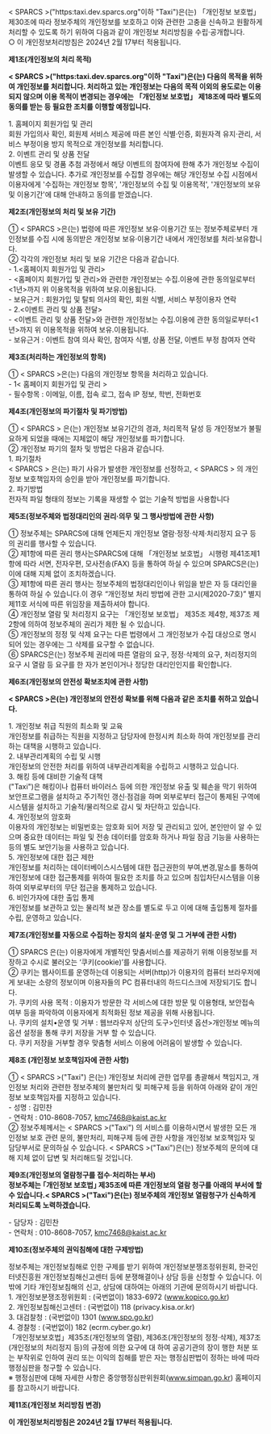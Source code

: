 < SPARCS >("https:taxi.dev.sparcs.org"이하 "Taxi")은(는) 「개인정보 보호법」 제30조에 따라 정보주체의 개인정보를 보호하고 이와 관련한 고충을 신속하고 원활하게 처리할 수 있도록 하기 위하여 다음과 같이 개인정보 처리방침을 수립·공개합니다.  
○ 이 개인정보처리방침은 2024년 2월 17부터 적용됩니다.  

**제1조(개인정보의 처리 목적)**  

**< SPARCS >("https:taxi.dev.sparcs.org"이하 "Taxi")은(는) 다음의 목적을 위하여 개인정보를 처리합니다. 처리하고 있는 개인정보는 다음의 목적 이외의 용도로는 이용되지 않으며 이용 목적이 변경되는 경우에는 「개인정보 보호법」 제18조에 따라 별도의 동의를 받는 등 필요한 조치를 이행할 예정입니다.**  

1\. 홈페이지 회원가입 및 관리  
회원 가입의사 확인, 회원제 서비스 제공에 따른 본인 식별·인증, 회원자격 유지·관리, 서비스 부정이용 방지 목적으로 개인정보를 처리합니다.  
2\. 이벤트 관리 및 상품 전달  
이벤트 응모 및 경품 추첨 과정에서 해당 이벤트의 참여자에 한해 추가 개인정보 수집이 발생할 수 있습니다. 추가로 개인정보를 수집할 경우에는 해당 개인정보 수집 시점에서 이용자에게 '수집하는 개인정보 항목', '개인정보의 수집 및 이용목적', '개인정보의 보유 및 이용기간'에 대해 안내하고 동의를 받겠습니다.  

**제2조(개인정보의 처리 및 보유 기간)**  

① < SPARCS >은(는) 법령에 따른 개인정보 보유·이용기간 또는 정보주체로부터 개인정보를 수집 시에 동의받은 개인정보 보유·이용기간 내에서 개인정보를 처리·보유합니다.  
② 각각의 개인정보 처리 및 보유 기간은 다음과 같습니다.  
\- 1\.<홈페이지 회원가입 및 관리>  
\- <홈페이지 회원가입 및 관리>와 관련한 개인정보는 수집.이용에 관한 동의일로부터<1년>까지 위 이용목적을 위하여 보유.이용됩니다.  
\- 보유근거 : 회원가입 및 탈퇴 의사의 확인, 회원 식별, 서비스 부정이용자 연락  
\- 2\.<이벤트 관리 및 상품 전달>  
\- <이벤트 관리 및 상품 전달>와 관련한 개인정보는 수집.이용에 관한 동의일로부터<1년>까지 위 이용목적을 위하여 보유.이용됩니다.  
\- 보유근거 : 이벤트 참여 의사 확인, 참여자 식별, 상품 전달, 이벤트 부정 참여자 연락  

**제3조(처리하는 개인정보의 항목)**  

① < SPARCS >은(는) 다음의 개인정보 항목을 처리하고 있습니다.  
\- 1< 홈페이지 회원가입 및 관리 >  
\- 필수항목 : 이메일, 이름, 접속 로그, 접속 IP 정보, 학번, 전화번호  

**제4조(개인정보의 파기절차 및 파기방법)**  

① < SPARCS > 은(는) 개인정보 보유기간의 경과, 처리목적 달성 등 개인정보가 불필요하게 되었을 때에는 지체없이 해당 개인정보를 파기합니다.  
② 개인정보 파기의 절차 및 방법은 다음과 같습니다.  
1\. 파기절차  
< SPARCS > 은(는) 파기 사유가 발생한 개인정보를 선정하고, < SPARCS > 의 개인정보 보호책임자의 승인을 받아 개인정보를 파기합니다.  
2\. 파기방법  
전자적 파일 형태의 정보는 기록을 재생할 수 없는 기술적 방법을 사용합니다  

**제5조(정보주체와 법정대리인의 권리·의무 및 그 행사방법에 관한 사항)**  

① 정보주체는 SPARCS에 대해 언제든지 개인정보 열람·정정·삭제·처리정지 요구 등의 권리를 행사할 수 있습니다.  
② 제1항에 따른 권리 행사는SPARCS에 대해 「개인정보 보호법」 시행령 제41조제1항에 따라 서면, 전자우편, 모사전송(FAX) 등을 통하여 하실 수 있으며 SPARCS은(는) 이에 대해 지체 없이 조치하겠습니다.  
③ 제1항에 따른 권리 행사는 정보주체의 법정대리인이나 위임을 받은 자 등 대리인을 통하여 하실 수 있습니다.이 경우 “개인정보 처리 방법에 관한 고시(제2020-7호)” 별지 제11호 서식에 따른 위임장을 제출하셔야 합니다.  
④ 개인정보 열람 및 처리정지 요구는 「개인정보 보호법」 제35조 제4항, 제37조 제2항에 의하여 정보주체의 권리가 제한 될 수 있습니다.  
⑤ 개인정보의 정정 및 삭제 요구는 다른 법령에서 그 개인정보가 수집 대상으로 명시되어 있는 경우에는 그 삭제를 요구할 수 없습니다.  
⑥ SPARCS은(는) 정보주체 권리에 따른 열람의 요구, 정정·삭제의 요구, 처리정지의 요구 시 열람 등 요구를 한 자가 본인이거나 정당한 대리인인지를 확인합니다.  

**제6조(개인정보의 안전성 확보조치에 관한 사항)**  

**< SPARCS >은(는) 개인정보의 안전성 확보를 위해 다음과 같은 조치를 취하고 있습니다.**  

1\. 개인정보 취급 직원의 최소화 및 교육  
개인정보를 취급하는 직원을 지정하고 담당자에 한정시켜 최소화 하여 개인정보를 관리하는 대책을 시행하고 있습니다.  
2\. 내부관리계획의 수립 및 시행  
개인정보의 안전한 처리를 위하여 내부관리계획을 수립하고 시행하고 있습니다.  
3\. 해킹 등에 대비한 기술적 대책  
<SPARCS>("Taxi")은 해킹이나 컴퓨터 바이러스 등에 의한 개인정보 유출 및 훼손을 막기 위하여 보안프로그램을 설치하고 주기적인 갱신·점검을 하며 외부로부터 접근이 통제된 구역에 시스템을 설치하고 기술적/물리적으로 감시 및 차단하고 있습니다.  
4\. 개인정보의 암호화  
이용자의 개인정보는 비밀번호는 암호화 되어 저장 및 관리되고 있어, 본인만이 알 수 있으며 중요한 데이터는 파일 및 전송 데이터를 암호화 하거나 파일 잠금 기능을 사용하는 등의 별도 보안기능을 사용하고 있습니다.  
5\. 개인정보에 대한 접근 제한  
개인정보를 처리하는 데이터베이스시스템에 대한 접근권한의 부여,변경,말소를 통하여 개인정보에 대한 접근통제를 위하여 필요한 조치를 하고 있으며 침입차단시스템을 이용하여 외부로부터의 무단 접근을 통제하고 있습니다.  
6\. 비인가자에 대한 출입 통제  
개인정보를 보관하고 있는 물리적 보관 장소를 별도로 두고 이에 대해 출입통제 절차를 수립, 운영하고 있습니다.  

**제7조(개인정보를 자동으로 수집하는 장치의 설치·운영 및 그 거부에 관한 사항)**  

① SPARCS 은(는) 이용자에게 개별적인 맞춤서비스를 제공하기 위해 이용정보를 저장하고 수시로 불러오는 ‘쿠키(cookie)’를 사용합니다.  
② 쿠키는 웹사이트를 운영하는데 이용되는 서버(http)가 이용자의 컴퓨터 브라우저에게 보내는 소량의 정보이며 이용자들의 PC 컴퓨터내의 하드디스크에 저장되기도 합니다.  
가. 쿠키의 사용 목적 : 이용자가 방문한 각 서비스에 대한 방문 및 이용형태, 보안접속 여부 등을 파악하여 이용자에게 최적화된 정보 제공을 위해 사용됩니다.  
나. 쿠키의 설치•운영 및 거부 : 웹브라우저 상단의 도구>인터넷 옵션>개인정보 메뉴의 옵션 설정을 통해 쿠키 저장을 거부 할 수 있습니다.  
다. 쿠키 저장을 거부할 경우 맞춤형 서비스 이용에 어려움이 발생할 수 있습니다.  

**제8조 (개인정보 보호책임자에 관한 사항)**  

① < SPARCS >("Taxi") 은(는) 개인정보 처리에 관한 업무를 총괄해서 책임지고, 개인정보 처리와 관련한 정보주체의 불만처리 및 피해구제 등을 위하여 아래와 같이 개인정보 보호책임자를 지정하고 있습니다.  
\- 성명 : 김민찬  
\- 연락처 : 010-8608-7057, kmc7468@kaist.ac.kr  
② 정보주체께서는 < SPARCS >("Taxi") 의 서비스를 이용하시면서 발생한 모든 개인정보 보호 관련 문의, 불만처리, 피해구제 등에 관한 사항을 개인정보 보호책임자 및 담당부서로 문의하실 수 있습니다. < SPARCS >("Taxi")은(는) 정보주체의 문의에 대해 지체 없이 답변 및 처리해드릴 것입니다.  

**제9조(개인정보의 열람청구를 접수·처리하는 부서)**  
**정보주체는 ｢개인정보 보호법｣ 제35조에 따른 개인정보의 열람 청구를 아래의 부서에 할 수 있습니다.< SPARCS >("Taxi")은(는) 정보주체의 개인정보 열람청구가 신속하게 처리되도록 노력하겠습니다.**  

\- 담당자 : 김민찬  
\- 연락처 : 010-8608-7057, kmc7468@kaist.ac.kr  

**제10조(정보주체의 권익침해에 대한 구제방법)**  

정보주체는 개인정보침해로 인한 구제를 받기 위하여 개인정보분쟁조정위원회, 한국인터넷진흥원 개인정보침해신고센터 등에 분쟁해결이나 상담 등을 신청할 수 있습니다. 이 밖에 기타 개인정보침해의 신고, 상담에 대하여는 아래의 기관에 문의하시기 바랍니다.  
1\. 개인정보분쟁조정위원회 : (국번없이) 1833-6972 (www.kopico.go.kr)  
2\. 개인정보침해신고센터 : (국번없이) 118 (privacy.kisa.or.kr)  
3\. 대검찰청 : (국번없이) 1301 (www.spo.go.kr)  
4\. 경찰청 : (국번없이) 182 (ecrm.cyber.go.kr)  
「개인정보보호법」제35조(개인정보의 열람), 제36조(개인정보의 정정·삭제), 제37조(개인정보의 처리정지 등)의 규정에 의한 요구에 대 하여 공공기관의 장이 행한 처분 또는 부작위로 인하여 권리 또는 이익의 침해를 받은 자는 행정심판법이 정하는 바에 따라 행정심판을 청구할 수 있습니다.  
※ 행정심판에 대해 자세한 사항은 중앙행정심판위원회(www.simpan.go.kr) 홈페이지를 참고하시기 바랍니다.  

**제11조(개인정보 처리방침 변경)**  

**이 개인정보처리방침은 2024년 2월 17부터 적용됩니다.**
